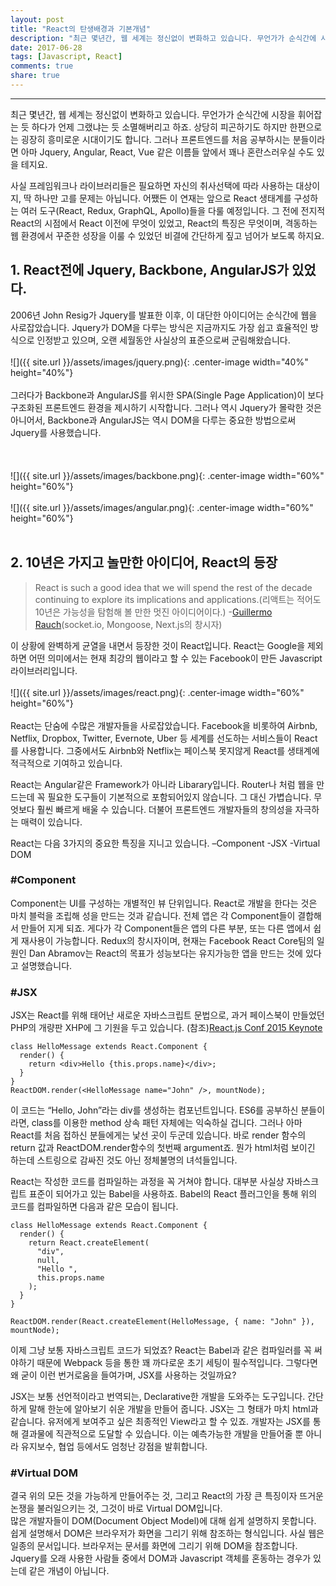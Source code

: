 ```yaml
---
layout: post
title: "React의 탄생배경과 기본개념"
description: "최근 몇년간, 웹 세계는 정신없이 변화하고 있습니다. 무언가가 순식간에 시장을 휘어잡는 듯 하다가 언제 그랬냐는 듯 소멸해버리고 하죠. 상당히 피곤하기도 하지만 한편으로는 굉장히 흥미로운 시대이기도 합니다. 그러나 프론트엔드를 처음 공부하시는 분들이라면 아마 Jquery, Angular, React, Vue 같은 이름들 앞에서 꽤나 혼란스러우실 수도 있을 테지요."
date: 2017-06-28
tags: [Javascript, React]
comments: true
share: true
---
```



--- 

최근 몇년간, 웹 세계는 정신없이 변화하고 있습니다. 무언가가 순식간에 시장을 휘어잡는 듯 하다가 언제 그랬냐는 듯 소멸해버리고 하죠. 상당히 피곤하기도 하지만 한편으로는 굉장히 흥미로운 시대이기도 합니다. 그러나 프론트엔드를 처음 공부하시는 분들이라면 아마 Jquery, Angular, React, Vue 같은 이름들 앞에서 꽤나 혼란스러우실 수도 있을 테지요.

사실 프레임워크나 라이브러리들은 필요하면 자신의 취사선택에 따라 사용하는 대상이지, 딱 하나만 고를 문제는 아닙니다. 어쨌든 이 연재는 앞으로 React 생태계를 구성하는 여러 도구(React, Redux, GraphQL, Apollo)들을 다룰 예정입니다. 그 전에 전지적 React의 시점에서 React 이전에 무엇이 있었고,  React의 특징은 무엇이며, 격동하는 웹 환경에서 꾸준한 성장을 이룰 수 있었던 비결에 간단하게 짚고 넘어가 보도록 하지요.

## 1. React전에 Jquery, Backbone, AngularJS가 있었다.
2006년 John Resig가 Jquery를 발표한 이후, 이 대단한 아이디어는 순식간에 웹을 사로잡았습니다. Jquery가 DOM을 다루는 방식은 지금까지도 가장 쉽고 효율적인 방식으로 인정받고 있으며, 오랜 세월동안 사실상의 표준으로써 군림해왔습니다.
<br>
<br>
![]({{ site.url }}/assets/images/jquery.png){: .center-image width="40%" height="40%"}
<br>
<br>
그러다가 Backbone과 AngularJS를 위시한 SPA(Single Page Application)이 보다 구조화된 프론트엔드 환경을 제시하기 시작합니다. 그러나 역시 Jquery가 몰락한 것은 아니어서, Backbone과 AngularJS는 역시 DOM을 다루는 중요한 방법으로써 Jquery를  사용했습니다. 
<br>
<br>
<br>
<br>
![]({{ site.url }}/assets/images/backbone.png){: .center-image width="60%" height="60%"}
<br>
<br>
![]({{ site.url }}/assets/images/angular.png){: .center-image width="60%" height="60%"}
<br>
<br>

## 2. 10년은 가지고 놀만한 아이디어, React의 등장
>React is such a good idea that we will spend the rest of the decade continuing to explore its implications and applications.(리액트는 적어도 10년은 가능성을 탐험해 볼 만한 멋진 아이디어이다.) -[Guillermo Rauch‏](https://twitter.com/rauchg/status/801005961334943744)(socket.io, Mongoose, Next.js의 창시자)

이 상황에 완벽하게 균열을 내면서 등장한 것이 React입니다. React는 Google을 제외하면 어떤 의미에서는 현재 최강의 웹이라고 할 수 있는 Facebook이 만든 Javascript 라이브러리입니다.
<br>
<br>
![]({{ site.url }}/assets/images/react.png){: .center-image width="60%" height="60%"}
<br>
<br>
React는 단숨에 수많은 개발자들을 사로잡았습니다. Facebook을 비롯하여 Airbnb, Netflix, Dropbox, Twitter, Evernote, Uber 등 세계를 선도하는 서비스들이 React를 사용합니다. 그중에서도 Airbnb와 Netflix는 페이스북 못지않게 React를 생태계에 적극적으로 기여하고 있습니다.

 React는 Angular같은 Framework가 아니라 Libarary입니다. Router나 처럼 웹을 만드는데 꼭 필요한 도구들이 기본적으로 포함되어있지 않습니다. 그 대신 가볍습니다. 무엇보다 훨씬 빠르게 배울 수 있습니다. 더불어 프론트엔드 개발자들의 창의성을 자극하는 매력이 있습니다.

React는 다음 3가지의 중요한 특징을 지니고 있습니다.
–Component
-JSX
-Virtual DOM

### #Component
Component는 UI를 구성하는 개별적인 뷰 단위입니다. React로 개발을 한다는 것은 마치 블럭을 조립해 성을 만드는 것과 같습니다. 전체 앱은 각 Component들이 결합해서 만들어 지게 되죠. 게다가 각 Component들은 앱의 다른 부분, 또는 다른 앱에서 쉽게 재사용이 가능합니다. Redux의 창시자이며, 현재는 Facebook React Core팀의 일원인 Dan Abramov는 React의 목표가 성능보다는 유지가능한 앱을 만드는 것에 있다고 설명했습니다.

### #JSX
JSX는 React를 위해 태어난 새로운 자바스크립트 문법으로, 과거 페이스북이 만들었던 PHP의 개량판 XHP에 그 기원을 두고 있습니다. (참조)[React.js Conf 2015 Keynote](https://www.youtube.com/watch?v=KVZ-P-ZI6W4)

```
class HelloMessage extends React.Component {
  render() {
    return <div>Hello {this.props.name}</div>;
  }
}
ReactDOM.render(<HelloMessage name="John" />, mountNode);
```

이 코드는 “Hello,  John”라는 div를 생성하는 컴포넌트입니다. ES6를 공부하신 분들이라면, class를 이용한 method 상속 패턴 자체에는 익숙하실 겁니다. 그러나 아마 React를 처음 접하신 분들에게는 낯선 곳이 두군데 있습니다. 바로 render 함수의 return 값과 ReactDOM.render함수의 첫번째 argument죠. 뭔가 html처럼 보이긴 하는데 스트링으로 감싸진 것도 아닌 정체불명의 녀석들입니다.

React는 작성한 코드를 컴파일하는 과정을 꼭 거쳐야 합니다. 대부분 사실상 자바스크립트 표준이 되어가고 있는 Babel을 사용하죠. Babel의 React 플러그인을 통해 위의 코드를 컴파일하면 다음과 같은 모습이 됩니다.

```
class HelloMessage extends React.Component {
  render() {
    return React.createElement(
      "div",
      null,
      "Hello ",
      this.props.name
    );
  }
}

ReactDOM.render(React.createElement(HelloMessage, { name: "John" }), mountNode);
```

이제 그냥 보통 자바스크립트 코드가 되었죠? React는 Babel과 같은 컴파일러를 꼭 써야하기 때문에 Webpack 등을 통한 꽤 까다로운 초기 세팅이 필수적입니다. 그렇다면 왜 굳이 이런 번거로움을 들여가며, JSX를 사용하는 것일까요?

JSX는 보통 선언적이라고 번역되는, Declarative한 개발을 도와주는 도구입니다. 간단하게 말해 한눈에 알아보기 쉬운 개발을 만들어 줍니다.  JSX는 그 형태가 마치 html과 같습니다. 유저에게 보여주고 싶은 최종적인 View라고 할 수 있죠. 개발자는 JSX를 통해 결과물에 직관적으로 도달할 수 있습니다. 이는 예측가능한 개발을 만들어줄 뿐 아니라 유지보수, 협업 등에서도 엄청난 강점을 발휘합니다. 

### #Virtual DOM

결국 위의 모든 것을 가능하게 만들어주는 것, 그리고 React의 가장 큰 특징이자 뜨거운 논쟁을 불러일으키는 것, 그것이 바로 Virtual DOM입니다. 
<br>
많은 개발자들이 DOM(Document Object Model)에 대해 쉽게 설명하지 못합니다. 쉽게 설명해서 DOM은 브라우저가 화면을 그리기 위해 참조하는 형식입니다. 사실 웹은 일종의 문서입니다. 브라우저는 문서를 화면에 그리기 위해 DOM을 참조합니다. Jquery를 오래 사용한 사람들 중에서 DOM과 Javascript 객체를 혼동하는 경우가 있는데 같은 개념이 아닙니다. 






